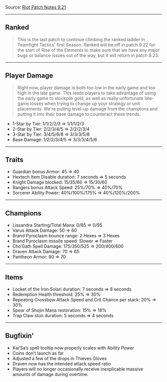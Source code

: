 Source: [Riot Patch Notes 9.21](https://na.leagueoflegends.com/en/news/game-updates/patch/teamfight-tactics-patch-921-notes)

---

## Ranked

> This is the last patch to continue climbing the ranked ladder in Teamfight Tactics' first Season. Ranked will be off in patch 9.22 for the start of Rise of the Elements to make sure that we have any major bugs or balance issues out of the way, but it will return in patch 9.23.

---

## Player Damage

> Right now, player damage is both too low in the early game and too high in the late game. This leads players to take advantage of using the early game to stockpile gold, as well as really unfortunate late-game losses when trying to change up your strategy or unit placements. We're pulling level-up damage from the champions and putting it into their base damage to counteract these trends.

- 1-Star by Tier: 1/1/2/2/3 ⇒ 1/1/1/2/3
- 2-Star by Tier: 2/2/3/4/5 ⇒ 2/2/2/3/4
- 3-Star by Tier: 3/4/5/6/8 ⇒ 3/3/3/5/8
- Base Damage: 1/2/2/3/4/5 ⇒ 3/3/3/4/5/6

---

## Traits

- Guardian bonus Armor: 45 ⇒ 40
- Hextech Item Disable duration: 7 seconds ⇒ 5 seconds
- Knight Damage blocked: 15/35/60 ⇒ 15/30/60
- Rangers bonus Attack Speed: 25%/70% ⇒ 40%/70%
- Sorcerer Ability Power: 40%/100%/175% ⇒ 40%/120%/200%

---

## Champions

- Lissandra Starting/Total Mana: 0/85 ⇒ 0/95
- Varus Attack Damage: 50 ⇒ 60
- Brand Pyroclasm bounce range: 2 Hexes ⇒ 3 Hexes
- Brand Pyroclasm missile speed: Slower ⇒ Faster
- Cho’Gath Spell Damage: 175/350/525 ⇒ 200/400/600
- Draven Attack Damage: 70 ⇒ 65
- Pantheon Armor: 80 ⇒ 70

---

## Items

- Locket of the Iron Solari duration: 7 seconds ⇒ 8 seconds
- Redemption Health threshold: 25% ⇒ 30%
- Repeating Crossbow Attack Speed and Crit Chance per stack: 20% ⇒ 30%
- Spear of Shojin Mana restoration: 15% ⇒ 18%
- Trap Claw stun duration: 5 seconds ⇒ 4 seconds

---

## Bugfixin'

- Kai’Sa’s spell tooltip now properly scales with Ability Power
- Coins don’t launch as far
- Adjusted a few of the drops in Thieves Gloves
- Draven now has the intended attack speed ratio
- Players will no longer occasionally receive inexplicable massive amounts of damage during overtime.
